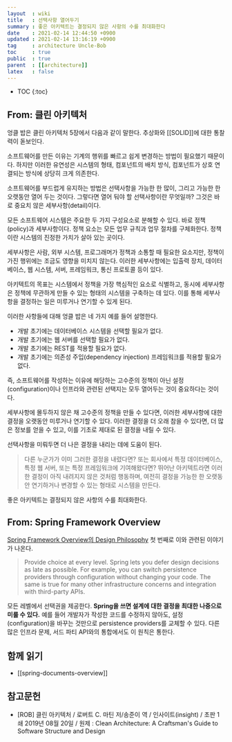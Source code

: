 ```yaml
---
layout  : wiki
title   : 선택사항 열어두기
summary : 좋은 아키텍트는 결정되지 않은 사항의 수를 최대화한다
date    : 2021-02-14 12:44:50 +0900
updated : 2021-02-14 13:16:19 +0900
tag     : architecture Uncle-Bob
toc     : true
public  : true
parent  : [[architecture]]
latex   : false
---
```

* TOC
{:toc}

## From: 클린 아키텍처

엉클 밥은 클린 아키텍처 5장에서 다음과 같이 말한다. 추상화와 [[SOLID]]에 대한 통찰력이 돋보인다.

>
소프트웨어를 만든 이유는 기계의 행위를 빠르고 쉽게 변경하는 방법이 필요했기 때문이다.
하지만 이러한 유연성은 시스템의 형태, 컴포넌트의 배치 방식, 컴포넌트가 상호 연결되는 방식에 상당히 크게 의존한다.
>
소프트웨어를 부드럽게 유지하는 방법은 선택사항을 가능한 한 많이, 그리고 가능한 한 오랫동안 열어 두는 것이다.
그렇다면 열어 둬야 할 선택사항이란 무엇일까?
그것은 바로 중요치 않은 세부사항(detail)이다.
>
모든 소프트웨어 시스템은 주요한 두 가지 구성요소로 분해할 수 있다.
바로 정책(policy)과 세부사항이다.
정책 요소는 모든 업무 규칙과 업무 절차를 구체화한다.
정책이란 시스템의 진정한 가치가 살아 있는 곳이다.
>
세부사항은 사람, 외부 시스템, 프로그래머가 정책과 소통할 때 필요한 요소지만,
정책이 가진 행위에는 조금도 영향을 미치지 않는다.
이러한 세부사항에는 입출력 장치, 데이터베이스, 웹 시스템, 서버, 프레임워크, 통신 프로토콜 등이 있다.
>
아키텍트의 목표는 시스템에서 정책을 가장 핵심적인 요소로 식별하고,
동시에 세부사항은 정책에 무관하게 만들 수 있는 형태의 시스템을 구축하는 데 있다.
이를 통해 세부사항을 결정하는 일은 미루거나 연기할 수 있게 된다.

이러한 사항들에 대해 엉클 밥은 네 가지 예를 들어 설명한다.

- 개발 초기에는 데이터베이스 시스템을 선택할 필요가 없다.
- 개발 초기에는 웹 서버를 선택할 필요가 없다.
- 개발 초기에는 REST를 적용할 필요가 없다.
- 개발 초기에는 의존성 주입(dependency injection) 프레임워크를 적용할 필요가 없다.

즉, 소프트웨어를 작성하는 이유에 해당하는 고수준의 정책이 아닌 설정(configuration)이나 인프라와 관련된 선택지는 모두 열어두는 것이 중요하다는 것이다.

>
세부사항에 몰두하지 않은 채 고수준의 정책을 만들 수 있다면,
이러한 세부사항에 대한 결정을 오랫동안 미루거나 연기할 수 있다.
이러한 결정을 더 오래 참을 수 있다면, 더 많은 정보를 얻을 수 있고, 이를 기초로 제대로 된 결정을 내릴 수 있다.

선택사항을 미뤄두면 더 나은 결정을 내리는 데에 도움이 된다.

> 다른 누군가가 이미 그러한 결정을 내렸다면?
또는 회사에서 특정 데이터베이스, 특정 웹 서버, 또는 특정 프레임워크에 기여해왔다면?
뛰어난 아키텍트라면 이러한 결정이 아직 내려지지 않은 것처럼 행동하며,
여전히 결정을 가능한 한 오랫동안 연기하거나 변경할 수 있는 형태로 시스템을 만든다.
>
좋은 아키텍트는 결정되지 않은 사항의 수를 최대화한다.

## From: Spring Framework Overview

[Spring Framework Overview의 Design Philosophy]( https://docs.spring.io/spring-framework/docs/current/reference/html/overview.html#overview ) 첫 번째로 이와 관련된 이야기가 나온다.

> Provide choice at every level. Spring lets you defer design decisions as late as possible. For example, you can switch persistence providers through configuration without changing your code. The same is true for many other infrastructure concerns and integration with third-party APIs.
>
모든 레벨에서 선택권을 제공한다. **Spring을 쓰면 설계에 대한 결정을 최대한 나중으로 미룰 수 있다.** 예를 들어 개발자가 작성한 코드를 수정하지 않아도, 설정(configuration)을 바꾸는 것만으로 persistence providers를 교체할 수 있다. 다른 많은 인프라 문제, 서드 파티 API와의 통합에서도 이 원칙은 통한다.

## 함께 읽기

- [[spring-documents-overview]]

## 참고문헌

- [ROB] 클린 아키텍처 / 로버트 C. 마틴 저/송준이 역 / 인사이트(insight) / 초판 1쇄 2019년 08월 20일 / 원제 : Clean Architecture: A Craftsman's Guide to Software Structure and Design

